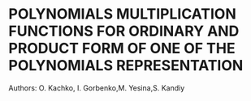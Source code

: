 # POLYNOMIALS MULTIPLICATION FUNCTIONS FOR ORDINARY AND PRODUCT FORM OF ONE OF THE POLYNOMIALS REPRESENTATION
 Authors: O. Kachko, I. Gorbenko,M. Yesina,S. Kandiy
